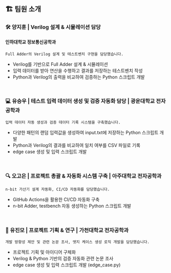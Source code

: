 ## 🏗️ 팀원 소개
### 🛠️ 양지훈 | Verilog 설계 & 시뮬레이션 담당
#### 인하대학교 정보통신공학과  
`Full Adder의 Verilog 설계 및 테스트벤치 구현을 담당했습니다.`
- Verilog를 기반으로 Full Adder 설계 & 시뮬레이션
- 입력 데이터를 받아 연산을 수행하고 결과를 저장하는 테스트벤치 작성 
- Python과 Verilog의 출력을 비교하여 검증하는 Python 스크립트 개발 


<br>

### 💻 유승우 | 테스트 입력 데이터 생성 및 검증 자동화 담당 | 광운대학교 전자공학과
`입력 데이터 자동 생성과 검증 데이터 기록 시스템을 구축했습니다.`  
- 다양한 패턴의 랜덤 입력값을 생성하여 input.txt에 저장하는 Python 스크립트 개발
- Python과 Verilog의 결과를 비교하여 일치 여부를 CSV 파일로 기록 
- edge case 생성 및 입력 스크립트 개발 

<br>

### 🔍 오고은 | 프로젝트 총괄 & 자동화 시스템 구축 | 아주대학교 전자공학과  
`n-bit 가산기 설계 자동화, CI/CD 자동화를 담당했습니다.`
- GitHub Actions을 활용한 CI/CD 자동화 구축
- n-bit Adder, testbench 자동 생성하는 Python 스크립트 개발
<br>

### 🚀 유진모 | 프로젝트 기획 & 연구 | 가천대학교 전자공학과
`개발 방향성 제안 및 관련 논문 조사, 엣지 케이스 생성 로직 개발을 담당했습니다.`
- 프로젝트 기획 및 아이디어 구체화
- Verilog & Python 기반의 검증 자동화 관련 논문 조사
- edge case 생성 및 입력 스크립트 개발 (edge_case.py)
<br>
